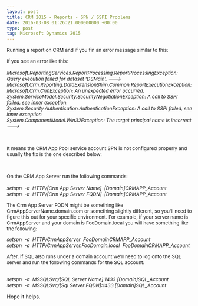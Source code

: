 ```yaml
---
layout: post
title: CRM 2015 - Reports - SPN / SSPI Problems
date: 2016-03-08 01:26:21.000000000 +00:00
type: post
tag: Microsoft Dynamics 2015
---
```


<p><font size="2">Running a report on CRM and if you fin an error message similar to this:</font></p>
<p><font size="2"><span></span></font></p>
<div><font size="2">If you see an error like this:</font></div>
<div><font size="2"><br /></font></div>
<div><font size="2"><i>Microsoft.ReportingServices.ReportProcessing.ReportProcessingException: Query execution failed for dataset 'DSMain'. ---&gt; Microsoft.Crm.Reporting.DataExtensionShim.Common.ReportExecutionException:<br />Microsoft.Crm.CrmException: An unexpected error occurred.<br />System.ServiceModel.Security.SecurityNegotiationException: A call to SSPI failed, see inner exception.<br />System.Security.Authentication.AuthenticationException: A call to SSPI failed, see inner exception.<br />System.ComponentModel.Win32Exception: The target principal name is incorrect ---&gt; </i></font></div>
<p><font size="2"><br /></font></p>
<p><font size="2">It means the CRM App Pool service account SPN is not configured properly and usually the fix is the one described below:</font></p>
<p><font size="2"><br /></font></p>
<p><font size="2"><span></span></font></p>
<div><font size="2">On the CRM App Server run the following commands:</font></div>
<div><font size="2"><br /></font></div>
<div>
    <font size="2">
        <i>setspn  -a  HTTP/[Crm App Server Name]  [Domain]CRMAPP_Account<br />setspn  -a  HTTP/[Crm App Server FQDN]  [Domain]CRMAPP_Account</i></p>
        <p>
    </font>
</div>
<div>
    <font size="2">
        The Crm App Server FQDN might be something like CrmAppServerName.domain.com or something slightly different, so you'll need to figure this out for your specific environment. For example, if your server name is CrmAppServer and your domain is FooDomain.local you will have something like the following:</p>
        <p><i>setspn  -a  HTTP/CrmAppServer  FooDomainCRMAPP_Account<br />setspn  -a  HTTP/CrmAppServer.FooDomain.local  FooDomainCRMAPP_Account</i></p>
        <p>After, if SQL also runs under a domain account we'll need to log onto the SQL server and run the following commands for the SQL account:
    </font>
</div>
<div><font size="2"><br /></font></div>
<div><font size="2"><i>setspn  -a  MSSQLSvc/[SQL Server Name]:1433 [Domain]SQL_Account<br />setspn  -a  MSSQLSvc/[Sql Server FQDN]:1433 [Domain]SQL_Account</i></font></div>

<p>Hope it helps.</p>
